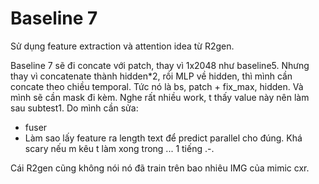 # Baseline 7
Sử dụng feature extraction và attention idea từ R2gen. 

Baseline 7 sẽ đi concate với patch, thay vì 1x2048 như baseline5. 
Nhưng thay vì concatenate thành hidden*2, rồi MLP về hidden, thì mình cần concate theo chiều temporal. Tức nó là bs, patch + fix_max, hidden. Và mình sẽ cần mask đi kèm. Nghe rất nhiều work, t thấy value này nên làm sau subtest1. Do mình cần sửa:
- fuser
- Làm sao lấy feature ra length text để predict parallel cho đúng. 
Khá scary nếu m kêu t làm xong trong ... 1 tiếng .-. 

Cái R2gen cũng không nói nó đã train trên bao nhiêu IMG của mimic cxr. 